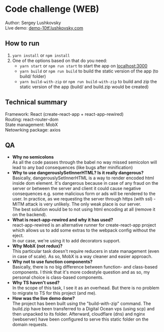 # Code challenge (WEB)

Author: Sergey Lushkovsky  
Live demo: [demo-10tf.lushkovsky.com](http://demo-10tf.lushkovsky.com)  

## How to run

1. `yarn install` or `npm install`
1.  One of the options based on that do you need:
    * `yarn start` or `npm run start` to start the app on [localhost:3000](http://localhost:3000)
    * `yarn build` or `npm run build` to build the static version of the app (to build/ folder)
    * `yarn build-with-zip` or `npm run build-with-zip` to build and zip the static version of the app (build/ and build.zip would be created)

## Technical summary

Framework: React (create-react-app + react-app-rewired)  
Routing: react-router-dom  
State management: MobX  
Netowrking package: axios  

## QA

* **Why no semicolons**  
    As all the code passes through the babel no way missed semicolon will lead to any bad consequences (like bugs after minification)
* **Why to use dangerouslySetInnerHTML? Is it really dangerous?**  
    Basically, dangerouslySetInnerHTML is a way to render encoded html inside dom element. It's dangerous because in case of any fraud on the server or between the server and client it could cause negative consequences e.g. some malicious form or ads will be rendered to the user. In practice, as we requesting the server through https (with ssl) - MITM attack is very unlikely. The only weak place is our server.  
    The best solution would be to not using html encoding at all (remove it on the backend).
* **What is react-app-rewired and why it has used?**    
    react-app-rewired is an alternative runner for create-react-app project which allows us to add some extras to the webpack config without the eject.  
    In our case, we're using it to add decorators support.
* **Why MobX (not redux)?**  
    This particular task doesn't require reducers in state management (even in case of scale). As so, MobX is a way cleaner and easier approach.
* **Why not to use function components?**  
    Basically, there is no big difference between function- and class-based components. I think that it's more codestyle question and as so, my personal choice is class-based components. 
* **Why TS haven't used?**  
    In the scope of this task, I see it as an overhead. But there is no problem to migrate to TS for this project (and me).
* **How was the live demo done?**     
    The project has been built using the "build-with-zip" command. The build.zip have been transferred to a Digital Ocean vps (using scp) and then unpacked to its folder. Afterward, cloudflare (dns) and nginx (webserver) have been configured to serve this static folder on the domain requests. 